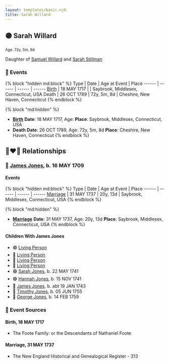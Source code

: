 ```yaml
---
layout: templates/basic.njk
title: Sarah Willard
---
```

## 🟣 Sarah Willard
<small>Age: 72y, 5m, 8d</small>

Daughter of [Samuel Willard](/people/1/12362566) and [Sarah Stillman](/people/9/9722974)

### 📆 Events

{% block "hidden md:block" %}
Type | Date | Age at Event | Place
------ | ------ | ------ | ------
[Birth](#event-event-3) | 18 MAY 1717 |  | Saybrook, Middlesex, Connecticut, USA
Death | 26 OCT 1789 | 72y, 5m, 8d | Cheshire, New Haven, Connecticut
{% endblock %}

{% block "md:hidden" %}
- **[Birth](#event-event-3)**
**Date**: 18 MAY 1717, Age:
**Place**: Saybrook, Middlesex, Connecticut, USA
- **Death**
**Date**: 26 OCT 1789, Age: 72y, 5m, 8d
**Place**: Cheshire, New Haven, Connecticut
{% endblock %}

## 👩‍❤️‍👨 Relationships

### 🔵 [James Jones](/people/6/61233476), b. 16 MAY 1709

#### Events

{% block "hidden md:block" %}
Type | Date | Age at Event | Place
------ | ------ | ------ | ------
[Marriage](#event-family-0-event-0) | 31 MAY 1737 | 20y, 13d | Saybrook, Middlesex, Connecticut, USA
{% endblock %}

{% block "md:hidden" %}
- **[Marriage](#event-family-0-event-0)**
**Date**: 31 MAY 1737, Age: 20y, 13d
**Place**: Saybrook, Middlesex, Connecticut, USA
{% endblock %}

#### Children With James Jones
* 🟣 [Living Person](/people/1/1434019)
* 🔵 [Living Person](/people/6/69352096)
* 🔵 [Living Person](/people/4/45197660)
* 🔵 [Living Person](/people/1/10134440)
* 🟣 [Sarah Jones](/people/9/95119732), b. 22 MAY 1741
* 🟣 [Hannah Jones](/people/3/3592220), b. 15 NOV 1741
* 🔵 [James Jones](/people/3/31141841), b. abt 19 JAN 1743
* 🔵 [Timothy Jones](/people/6/63580840), b. 05 JUN 1755
* 🔵 [George Jones](/people/1/12539052), b. 14 FEB 1759
### 📰 Event Sources

#### <a id="event-event-3"></a> Birth, 18 MAY 1717
* The Foote Family: or the Descendants of Nathaniel Foote

#### <a id="event-family-0-event-0"></a> Marriage, 31 MAY 1737
* The New England Historical and Genealogical Register  - 313